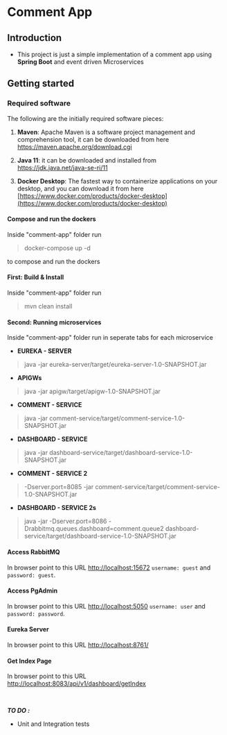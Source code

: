 # Comment App


## Introduction
- This project is just a simple implementation of a comment app using  **Spring Boot** and event driven Microservices 

## Getting started


### Required software

The following are the initially required software pieces:

1. **Maven**: Apache Maven is a software project management and comprehension tool, it can be downloaded from here https://maven.apache.org/download.cgi

2. **Java 11**: it can be downloaded and installed from https://jdk.java.net/java-se-ri/11


3. **Docker Desktop**: The fastest way to containerize applications on your desktop, and you can download it from here [https://www.docker.com/products/docker-desktop](https://www.docker.com/products/docker-desktop)



#### Compose and run the dockers

Inside "comment-app" folder run
> docker-compose up -d

to compose and run the dockers

#### First: Build & Install 

Inside "comment-app" folder run

> mvn clean install


#### Second: Running microservices

Inside "comment-app" folder run in seperate tabs for each microservice


- **EUREKA - SERVER**
> java -jar eureka-server/target/eureka-server-1.0-SNAPSHOT.jar

- **APIGWs**
>java -jar apigw/target/apigw-1.0-SNAPSHOT.jar

- **COMMENT - SERVICE**
>java -jar comment-service/target/comment-service-1.0-SNAPSHOT.jar

- **DASHBOARD - SERVICE**
>java -jar dashboard-service/target/dashboard-service-1.0-SNAPSHOT.jar

- **COMMENT - SERVICE 2**
> -Dserver.port=8085 -jar comment-service/target/comment-service-1.0-SNAPSHOT.jar

- **DASHBOARD - SERVICE 2s**
>java -jar -Dserver.port=8086 -Drabbitmq.queues.dashboard=comment.queue2  dashboard-service/target/dashboard-service-1.0-SNAPSHOT.jar


#### Access RabbitMQ
In browser point to this URL [http://localhost:15672](http://localhost:15672) `username: guest` and `password: guest`.


#### Access PgAdmin
In browser point to this URL [http://localhost:5050](http://localhost:5050) `username: user` and `password: password`.

#### Eureka Server
In browser point to this URL [http://localhost:8761/](http://localhost:8761/) 

#### Get Index Page
In browser point to this URL [http://localhost:8083/api/v1/dashboard/getIndex](http://localhost:8083/api/v1/dashboard/getIndex)



 <br /> 
 
**_TO DO :_**
- Unit and Integration tests

